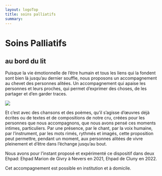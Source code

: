 ```yaml
---
layout: logoTop
title: soins palliatifs
summary:
---
```

<h1>Soins Palliatifs</h1>
 
<h2>au bord du lit</h2>
<p class="intro-text">Puisque la vie émotionnelle de l’être humain et tous les liens qui la fondent sont bien là jusqu’au dernier souffle, nous proposons un accompagnement au chevet des personnes alitées. Un accompagnement qui apaise les personnes et leurs proches, qui permet d’exprimer des choses, de les partager et d’en garder traces.</p>

<div class="center-max600-block">
    <img src="https://res.cloudinary.com/dnxcesebo/image/upload/q_auto,f_auto/v1662968999/sido-au-bord-du-lit_fcg20b.jpg">
</div>

<p class="intro-text">Et c’est avec des chansons et des poèmes, qu’il s’agisse d’œuvres déjà écrites ou de textes et de compositions de notre cru, créées pour les personnes que nous accompagnons, que nous avons pensé ces moments intimes, particuliers. Par une présence, par le chant, par la voix humaine, par l’instrument, par les mots rimés, rythmés et imagés, cette proposition peut permettre, pendant un moment,  aux personnes alitées de vivre pleinement et d’être dans l’échange jusqu’au bout.</p>

<p class="intro-text">Nous avons pour l’instant proposé et expérimenté ce dispositif dans deux Ehpad: Ehpad Marion de Givry à Nevers en 2021, Ehpad de Cluny en 2022.</p>

<p class="intro-text">Cet accompagnement est possible en institution et à domicile.</p>